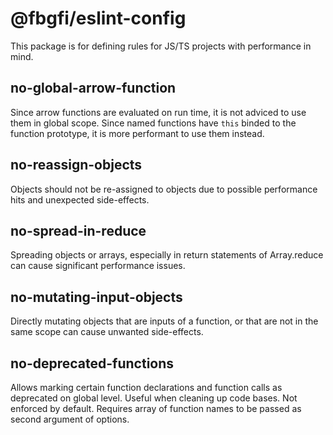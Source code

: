 # @fbgfi/eslint-config
This package is for defining rules for JS/TS projects with performance in mind.

## no-global-arrow-function
Since arrow functions are evaluated on run time, it is not adviced to use them in global scope. Since named functions have `this` binded to the function prototype, it is more performant to use them instead.

## no-reassign-objects
Objects should not be re-assigned to objects due to possible performance hits and unexpected side-effects.

## no-spread-in-reduce
Spreading objects or arrays, especially in return statements of Array.reduce can cause significant performance issues.

## no-mutating-input-objects
Directly mutating objects that are inputs of a function, or that are not in the same scope can cause unwanted side-effects.

## no-deprecated-functions
Allows marking certain function declarations and function calls as deprecated on global level. Useful when cleaning up code bases. Not enforced by default. Requires array of function names to be passed as second argument of options.